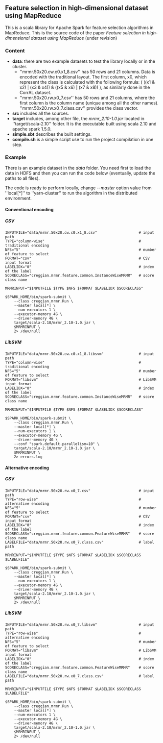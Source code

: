 ## Feature selection in high-dimensional dataset using MapReduce

This is a scala library for Apache Spark for feature selection algorithms in MapReduce. This is the source code of the paper *Feature selection in high-dimensional dataset using MapReduce* (under revision)

### Content

* **data**: there are two example datasets to test the library locally or in the cluster.
  * ''mrmr.50x20.cw.c0.x1_8.csv'' has 50 rows and 21 columns. Data is encoded with the traditional layout. The first column, x0, which represent the class is calculated with the following formula: ( ((x1 & x2) | (x3 & x4)) & ((x5 & x6) | (x7 & x8)) ), as similarly done in the CorrAL dataset.
  * ''mrmr.50x20.rw.x0_7.csv'' has 50 rows and 21 columns, where the first column is the column name (unique among all the other names). ''mrmr.50x20.rw.x0_7.class.csv'' provides the class vector.
* **src** includes all the sources.
* **target** includes, among other file, the *mrmr_2.10-1.0.jar* located in ''target/scala-2.10'' folder. It is the executable built using scala 2.10 and apache spark 1.5.0.
* **simple.sbt** describes the built settings.
* **compile<span></span>.sh** is a simple script use to run the project compilation in one step.

### Example

There is an example dataset in the *data* folder. You need first to load the data in HDFS and then you can run the code below (eventually, update the paths to all files). 

The code is ready to perform locally, change *--master* option value from ''local[*]'' to ''yarn-cluster'' to run the algorithm in the distributed environment.

#### Conventional encoding

##### CSV

```
INPUTFILE="data/mrmr.50x20.cw.c0.x1_8.csv"                   # input path
TYPE="column-wise"                                           # traditional encoding
NFS="5"                                                      # number of feature to select
FORMAT="csv"                                                 # CSV input format
LABELIDX="0"                                                 # index of the label
SCORECLASS="creggian.mrmr.feature.common.InstanceWiseMRMR"   # score class name

MRMRINPUT="$INPUTFILE $TYPE $NFS $FORMAT $LABELIDX $SCORECLASS"

$SPARK_HOME/bin/spark-submit \
    --class creggian.mrmr.Run \
    --master local[*] \
    --num-executors 1 \
    --executor-memory 4G \
    --driver-memory 4G \
    target/scala-2.10/mrmr_2.10-1.0.jar \
    $MRMRINPUT \
    2> /dev/null
```

##### LibSVM

```
INPUTFILE="data/mrmr.50x20.cw.c0.x1_8.libsvm"                # input path
TYPE="column-wise"                                           # traditional encoding
NFS="5"                                                      # number of feature to select
FORMAT="libsvm"                                              # LibSVM input format
LABELIDX="0"                                                 # index of the label
SCORECLASS="creggian.mrmr.feature.common.InstanceWiseMRMR"   # score class name

MRMRINPUT="$INPUTFILE $TYPE $NFS $FORMAT $LABELIDX $SCORECLASS"

$SPARK_HOME/bin/spark-submit \
    --class creggian.mrmr.Run \
    --master local[*] \
    --num-executors 1 \
    --executor-memory 4G \
    --driver-memory 4G \
    --conf "spark.default.parallelism=10" \
    target/scala-2.10/mrmr_2.10-1.0.jar \
    $MRMRINPUT \
    2> errors.log
```


#### Alternative encoding

##### CSV

```
INPUTFILE="data/mrmr.50x20.rw.x0_7.csv"                      # input path
TYPE="row-wise"                                              # alternative encoding
NFS="5"                                                      # number of feature to select
FORMAT="csv"                                                 # CSV input format
LABELIDX="0"                                                 # index of the label
SCORECLASS="creggian.mrmr.feature.common.FeatureWiseMRMR"    # score class name
LABELFILE="data/mrmr.50x20.rw.x0_7.class.csv"                # label path

MRMRINPUT="$INPUTFILE $TYPE $NFS $FORMAT $LABELIDX $SCORECLASS $LABELFILE"

$SPARK_HOME/bin/spark-submit \
    --class creggian.mrmr.Run \
    --master local[*] \
    --num-executors 1 \
    --executor-memory 4G \
    --driver-memory 4G \
    target/scala-2.10/mrmr_2.10-1.0.jar \
    $MRMRINPUT \
    2> /dev/null
```

##### LibSVM

```
INPUTFILE="data/mrmr.50x20.rw.x0_7.libsvm"                   # input path
TYPE="row-wise"                                              # alternative encoding
NFS="5"                                                      # number of feature to select
FORMAT="libsvm"                                              # LibSVM input format
LABELIDX="0"                                                 # index of the label
SCORECLASS="creggian.mrmr.feature.common.FeatureWiseMRMR"    # score class name
LABELFILE="data/mrmr.50x20.rw.x0_7.class.csv"                # label path

MRMRINPUT="$INPUTFILE $TYPE $NFS $FORMAT $LABELIDX $SCORECLASS $LABELFILE"

$SPARK_HOME/bin/spark-submit \
    --class creggian.mrmr.Run \
    --master local[*] \
    --num-executors 1 \
    --executor-memory 4G \
    --driver-memory 4G \
    target/scala-2.10/mrmr_2.10-1.0.jar \
    $MRMRINPUT \
    2> /dev/null
```
